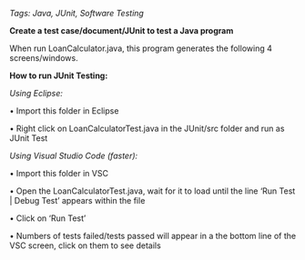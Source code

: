 ﻿*Tags: Java, JUnit, Software Testing*

**Create a test case/document/JUnit to test a Java program**

When run LoanCalculator.java, this program generates the following 4 screens/windows. 
[](https://github.com/cmn0705/JUnit_Testing_For_Loan_Calculator/blob/master/img/image001.png)
[](https://github.com/cmn0705/JUnit_Testing_For_Loan_Calculator/blob/master/img/image002.png)
[](https://github.com/cmn0705/JUnit_Testing_For_Loan_Calculator/blob/master/img/image003.png)
[](https://github.com/cmn0705/JUnit_Testing_For_Loan_Calculator/blob/master/img/image004.png)

**How to run JUnit Testing:**

*Using Eclipse:*

• Import this folder in Eclipse

• Right click on LoanCalculatorTest.java in the JUnit/src folder and run as JUnit Test

*Using Visual Studio Code (faster):* 

• Import this folder in VSC

• Open the LoanCalculatorTest.java, wait for it to load until the line ‘Run Test | Debug Test’ appears within the file

• Click on ‘Run Test’

• Numbers of tests failed/tests passed will appear in a the bottom line of the VSC screen, click on them to see details

[](https://github.com/cmn0705/JUnit_Testing_For_Loan_Calculator/blob/master/img/image005.png)